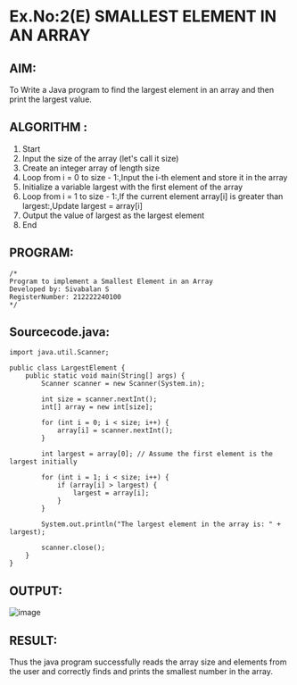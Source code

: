 # Ex.No:2(E)  SMALLEST ELEMENT IN AN ARRAY

## AIM:
To Write a Java program to find the largest element in an array and then print the largest value. 
## ALGORITHM :
1. Start
2. Input the size of the array (let's call it size)
3. Create an integer array of length size
4. Loop from i = 0 to size - 1:,Input the i-th element and store it in the array
5. Initialize a variable largest with the first element of the array
6. Loop from i = 1 to size - 1:,If the current element array[i] is greater than largest:,Update largest = array[i]
7. Output the value of largest as the largest element
8. End
	

## PROGRAM:
 ```
/*
Program to implement a Smallest Element in an Array
Developed by: Sivabalan S
RegisterNumber: 212222240100
*/
```

## Sourcecode.java:

```
import java.util.Scanner;

public class LargestElement {
    public static void main(String[] args) {
        Scanner scanner = new Scanner(System.in);

        int size = scanner.nextInt();
        int[] array = new int[size];

        for (int i = 0; i < size; i++) {
            array[i] = scanner.nextInt();
        }

        int largest = array[0]; // Assume the first element is the largest initially

        for (int i = 1; i < size; i++) {
            if (array[i] > largest) {
                largest = array[i];
            }
        }

        System.out.println("The largest element in the array is: " + largest);

        scanner.close();
    }
}
```





## OUTPUT:

![image](https://github.com/user-attachments/assets/87908cbe-caef-4359-951a-178115c6dbdc)


## RESULT:
Thus the java program successfully reads the array size and elements from the user and correctly finds and prints the smallest number in the array.




